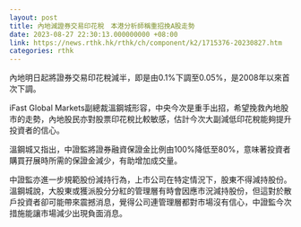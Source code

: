 ```yaml
---
layout: post
title: 內地減證券交易印花稅　本港分析師稱重招挽A股走勢
date: 2023-08-27 22:30:13.000000000 +08:00
link: https://news.rthk.hk/rthk/ch/component/k2/1715376-20230827.htm
categories: rthk
---
```


內地明日起將證券交易印花稅減半，即是由0.1%下調至0.05%，是2008年以來首次下調。

iFast Global Markets副總裁溫鋼城形容，中央今次是重手出招，希望挽救內地股市的走勢，內地股民亦對股票印花稅比較敏感，估計今次大副減低印花稅能夠提升投資者的信心。

溫鋼城又指出，中證監將證券融資保證金比例由100%降低至80%，意味著投資者購買孖展時所需的保證金減少，有助增加成交量。

中證監亦進一步規範股份減持行為，上市公司在特定情況下，股東不得減持股份。溫鋼城說，大股東或獲派股分分紅的管理層有時會因應市況減持股份，但這對於散戶投資者卻可能帶來震撼消息，覺得公司連管理層都對市場沒有信心，中證監今次措施能讓市場減少出現負面消息。
